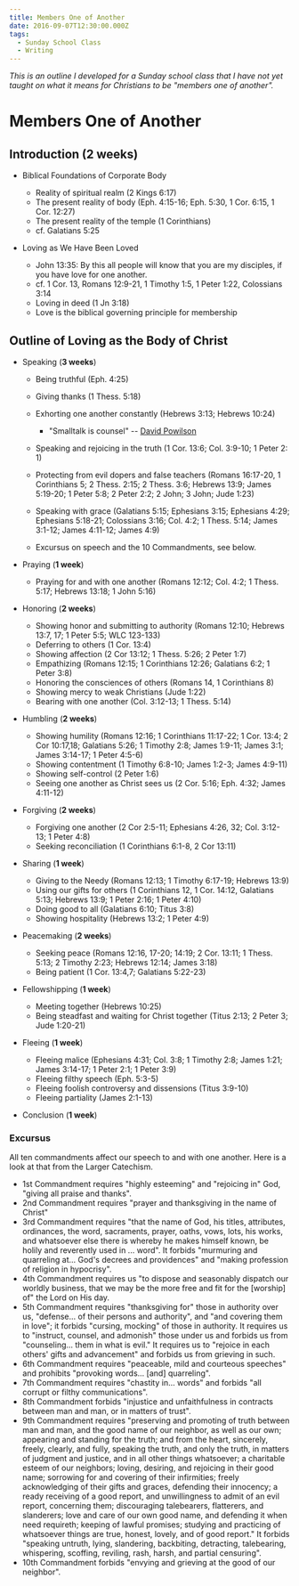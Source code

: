 ```yaml
---
title: Members One of Another
date: 2016-09-07T12:30:00.000Z
tags:
  - Sunday School Class
  - Writing
---
```

*This is an outline I developed for a Sunday school class that I have not yet taught on what it means for Christians to be "members one of another".*

# Members One of Another

## Introduction (2 weeks)

* Biblical Foundations of Corporate Body

  * Reality of spiritual realm (2 Kings 6:17)
  * The present reality of body (Eph. 4:15-16; Eph. 5:30, 1 Cor. 6:15, 1 Cor. 12:27)
  * The present reality of the temple (1 Corinthians)
  * cf. Galatians 5:25
* Loving as We Have Been Loved

  * John 13:35: By this all people will know that you are my disciples, if you have love for one another.
  * cf. 1 Cor. 13, Romans 12:9-21, 1 Timothy 1:5, 1 Peter 1:22, Colossians 3:14
  * Loving in deed (1 Jn 3:18)
  * Love is the biblical governing principle for membership

## Outline of Loving as the Body of Christ

* Speaking (**3 weeks**)

  * Being truthful (Eph. 4:25)
  * Giving thanks (1 Thess. 5:18)
  * Exhorting one another constantly (Hebrews 3:13; Hebrews 10:24)

    * "Smalltalk is counsel" -- [David Powilson](https://repository.sbts.edu/handle/10392/3625)
  * Speaking and rejoicing in the truth (1 Cor. 13:6; Col. 3:9-10; 1 Peter 2: 1)
  * Protecting from evil dopers and false teachers (Romans 16:17-20, 1 Corinthians 5; 2 Thess. 2:15; 2 Thess. 3:6; Hebrews 13:9; James 5:19-20; 1 Peter 5:8; 2 Peter 2:2; 2 John; 3 John; Jude 1:23)
  * Speaking with grace (Galatians 5:15; Ephesians 3:15; Ephesians 4:29; Ephesians 5:18-21; Colossians 3:16; Col. 4:2; 1 Thess. 5:14; James 3:1-12; James 4:11-12; James 4:9)
  * Excursus on speech and the 10 Commandments, see below.
* Praying (**1 week**)

  * Praying for and with one another (Romans 12:12; Col. 4:2; 1 Thess. 5:17; Hebrews 13:18; 1 John 5:16)
* Honoring (**2 weeks**)

  * Showing honor and submitting to authority (Romans 12:10; Hebrews 13:7, 17; 1 Peter 5:5; WLC 123-133)
  * Deferring to others (1 Cor. 13:4)
  * Showing affection (2 Cor 13:12; 1 Thess. 5:26; 2 Peter 1:7)
  * Empathizing (Romans 12:15; 1 Corinthians 12:26; Galatians 6:2; 1 Peter 3:8)
  * Honoring the consciences of others (Romans 14, 1 Corinthians 8)
  * Showing mercy to weak Christians (Jude 1:22)
  * Bearing with one another (Col. 3:12-13; 1 Thess. 5:14)
* Humbling (**2 weeks**)

  * Showing humility (Romans 12:16; 1 Corinthians 11:17-22; 1 Cor. 13:4; 2 Cor 10:17,18; Galatians 5:26; 1 Timothy 2:8; James 1:9-11; James 3:1; James 3:14-17; 1 Peter 4:5-6)
  * Showing contentment (1 Timothy 6:8-10; James 1:2-3; James 4:9-11)
  * Showing self-control (2 Peter 1:6)
  * Seeing one another as Christ sees us (2 Cor. 5:16; Eph. 4:32; James 4:11-12)
* Forgiving (**2 weeks**)

  * Forgiving one another (2 Cor 2:5-11; Ephesians 4:26, 32; Col. 3:12-13; 1 Peter 4:8)
  * Seeking reconciliation (1 Corinthians 6:1-8, 2 Cor 13:11)
* Sharing (**1 week**)

  * Giving to the Needy (Romans 12:13; 1 Timothy 6:17-19; Hebrews 13:9)
  * Using our gifts for others (1 Corinthians 12, 1 Cor. 14:12, Galatians 5:13; Hebrews 13:9; 1 Peter 2:16; 1 Peter 4:10)
  * Doing good to all (Galatians 6:10; Titus 3:8)
  * Showing hospitality (Hebrews 13:2; 1 Peter 4:9)
* Peacemaking (**2 weeks**)

  * Seeking peace  (Romans 12:16, 17-20; 14:19; 2 Cor. 13:11; 1 Thess. 5:13; 2 Timothy 2:23; Hebrews 12:14; James 3:18)
  * Being patient (1 Cor. 13:4,7; Galatians 5:22-23)
* Fellowshipping (**1 week**)

  * Meeting together (Hebrews 10:25)
  * Being steadfast and waiting for Christ together (Titus 2:13; 2 Peter 3; Jude 1:20-21)
* Fleeing (**1 week**)

  * Fleeing malice (Ephesians 4:31; Col. 3:8; 1 Timothy 2:8; James 1:21; James 3:14-17; 1 Peter 2:1; 1 Peter 3:9)
  * Fleeing filthy speech (Eph. 5:3-5)
  * Fleeing foolish controversy and dissensions (Titus 3:9-10)
  * Fleeing partiality (James 2:1-13)
* Conclusion (**1 week**)

### Excursus

All ten commandments affect our speech to and with one another. Here is a look at that from the Larger Catechism.

* 1st Commandment requires "highly esteeming" and "rejoicing in" God, "giving all praise and thanks".
* 2nd Commandment requires "prayer and thanksgiving in the name of Christ"
* 3rd Commandment requires "that the name of God, his titles, attributes, ordinances, the word, sacraments, prayer, oaths, vows, lots, his works, and whatsoever else there is whereby he makes himself known, be holily and reverently used in ... word". It forbids "murmuring and quarreling at... God's decrees and providences" and "making profession of religion in hypocrisy".
* 4th Commandment requires us "to dispose and seasonably dispatch our worldly business, that we may be the more free and fit for the \[worship] of" the Lord on His day.
* 5th Commandment requires "thanksgiving for" those in authority over us, "defense... of their persons and authority", and "and covering them in love"; it forbids "cursing, mocking" of those in authority. It requires us to "instruct, counsel, and admonish" those under us and forbids us from "counseling... them in what is evil." It requires us to "rejoice in each others' gifts and advancement" and forbids us from grieving in such.
* 6th Commandment requires "peaceable, mild and courteous speeches" and prohibits "provoking words... \[and] quarreling".
* 7th Commandment requires "chastity in... words" and forbids "all corrupt or filthy communications".
* 8th Commandment forbids "injustice and unfaithfulness in contracts between man and man, or in matters of trust".
* 9th Commandment requires "preserving and promoting of truth between man and man, and the good name of our neighbor, as well as our own; appearing and standing for the truth; and from the heart, sincerely, freely, clearly, and fully, speaking the truth, and only the truth, in matters of judgment and justice, and in all other things whatsoever; a charitable esteem of our neighbors; loving, desiring, and rejoicing in their good name; sorrowing for and covering of their infirmities; freely acknowledging of their gifts and graces, defending their innocency; a ready receiving of a good report, and unwillingness to admit of an evil report, concerning them; discouraging talebearers, flatterers, and slanderers; love and care of our own good name, and defending it when need requireth; keeping of lawful promises; studying and practicing of whatsoever things are true, honest, lovely, and of good report." It forbids "speaking untruth, lying, slandering, backbiting, detracting, talebearing, whispering, scoffing, reviling, rash, harsh, and partial censuring".
* 10th Commandment forbids "envying and grieving at the good of our neighbor".
